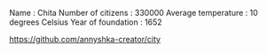 Name : Chita
Number of citizens : 330000
Average temperature : 10 degrees Celsius
Year of foundation : 1652

https://github.com/annyshka-creator/city
